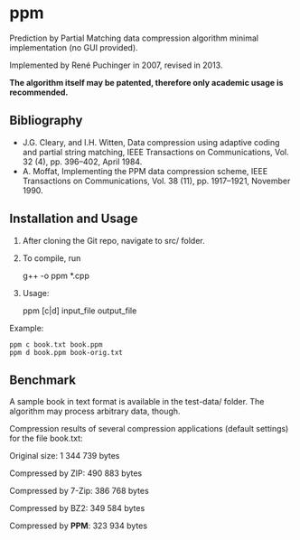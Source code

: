 ppm
===

Prediction by Partial Matching data compression algorithm minimal implementation (no GUI provided).

Implemented by René Puchinger in 2007, revised in 2013.

**The algorithm itself may be patented, therefore only academic usage is recommended.**

Bibliography
------------
* J.G. Cleary, and I.H. Witten, Data compression using adaptive coding and partial string matching, IEEE Transactions on Communications, Vol. 32 (4), pp. 396–402, April 1984.
* A. Moffat, Implementing the PPM data compression scheme, IEEE Transactions on Communications, Vol. 38 (11), pp. 1917–1921, November 1990.

Installation and Usage
----------------------

1. After cloning the Git repo, navigate to src/ folder.
2. To compile, run 
    
    g++ -o ppm *.cpp
	
3. Usage:

    ppm [c|d] input_file output_file
	
Example:

    ppm c book.txt book.ppm
    ppm d book.ppm book-orig.txt

Benchmark
---------

A sample book in text format is available in the test-data/ folder. The algorithm may process arbitrary data, though.

Compression results of several compression applications (default settings) for the file book.txt:

Original size: 1 344 739 bytes

Compressed by ZIP: 490 883 bytes

Compressed by 7-Zip: 386 768 bytes

Compressed by BZ2: 349 584 bytes

Compressed by **PPM**: 323 934 bytes
